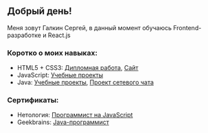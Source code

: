 ## Добрый день! 

Меня зовут Галкин Сергей, в данный момент обучаюсь Frontend-разработке и React.js

### Коротко о моих навыках:

+ HTML5 + CSS3: [Дипломная работа](https://github.com/Sirius2206/mq-diploma), [Сайт](https://sirius2206.github.io/mq-diploma/)
+ JavaScript: [Учебные проекты](https://github.com/Sirius2206/JS_in_WEB)
+ Java: [Учебные проекты](https://github.com/Sirius2206/portfolio/tree/master/portfolio/GB-Java), [Проект сетевого чата](https://github.com/Sirius2206/portfolio/tree/master/portfolio/GB-Java/Lesson7_JavaFXChat)

### Сертификаты:
+ Нетология: [Программист на JavaScript](https://drive.google.com/file/d/1cN_FHrMv5rEXSXj0PxVZfynvdUZvLXmh/view?usp=sharing)
+ Geekbrains: [Java-программист](https://drive.google.com/file/d/1d_ZvNv-WoZCh1YIrZBWD8KaJzu67txis/view?usp=sharing)

